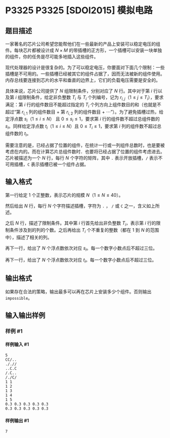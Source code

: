 # P3325 P3325 [SDOI2015] 模拟电路

## 题目描述

一家著名的芯片公司希望您能帮他们在一些最新的产品上安装可以稳定电压的组件。每块芯片都被设计成 $N\times M$ 的带插槽的正方形，一个插槽可以安装一块单独的组件，你的任务是尽可能多地插入这些组件。

现代处理器的设计是很复杂的。为了可以稳定电压，你要面对下面几个限制：一些插槽是不可用的。一些插槽已经被其它的组件占据了，因而无法被新的组件使用。内存总线要连接到芯片的水平和垂直的边界上，它们的负载电压需要是安全的。

具体来说，芯片公司提供了 $N$ 组限制条件，分别对应了 $N$ 行。其中对于第 $i$ 行以及第 $i$ 组限制条件，给定非负整数 $T_i$ 与 $T_i$ 个列编号，记为 $r_{i,j}$（$1\le j\le T_i$），要求满足：第 $i$ 行的组件数目不能超过指定的 $T_i$ 个列方向上组件数目的和（也就是不超过“第 $r_{i,1}$ 列的组件数目 $+$ 第 $r_{i,2}$ 列的组件数目 $+$ $\cdots$”）。为了避免插槽过热，给定浮点数 $s_i$（$1\le i\le N$） 且 $0\le s_i\le 1$，要求第 $i$ 行的组件数不超过总组件数的 $s_i$。同样给定浮点数 $t_i$（$1\le i\le N$）且 $0\le T_i\le 1$，要求第 $i$ 列的组件数不超过总组件数的 $t_i$。

需要注意的是，已经占据了位置的组件，在统计一行或一列组件总数时，也是要被考虑在内的。而在计算芯片总组件数时．也要将已经占据了位置的组件考虑进去。芯片被描述为一个 $N$ 行，每行 $N$ 个字符的矩阵，其中 `.` 表示开放插槽，`/` 表示不可用插槽，`C` 表示插槽已被一个组件占据。


## 输入格式

第一行给定 $1$ 个正整数，表示芯片的规模 $N$（$1\le N\le 40$）。

然后给出 $N$ 行，每行 $N$ 个字符描述插槽，字符为 `.` ， `/` 或 `C` 之一，含义如上所述。

之后 $N$ 行，描述了限制条件。其中第 $i$ 行首先给出非负整数 $T_i$，表示第 $i$ 行的限制条件涉及到的列的个数。之后再给出 $T_i$ 个不重复的整数（都在 $1$ 到 $N$ 的范围中），描述了相关的列。

再下一行，给出了 $N$ 个浮点数依次对应 $s_i$。每一个数字小数点后不超过三位。

再下一行，给出了 $N$ 个浮点数依次对应 $t_i$。每一个数字小数点后不超过三位。


## 输出格式

如果存在合法的策略，输出最多可以再在芯片上安装多少个组件。否则输出 `impossible`。


## 输入输出样例

### 样例 #1

#### 样例输入 #1

```
5
CC/..
././/
..C.C
/.C..
/./C/
1 1
1 2
1 3
1 4
1 5
0.3 0.3 0.3 0.3 0.3
0.3 0.3 0.3 0.3 0.3
```

#### 样例输出 #1

```
7
```
